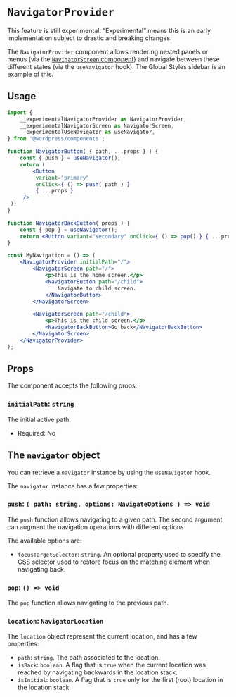 # `NavigatorProvider`

<div class="callout callout-alert">
This feature is still experimental. “Experimental” means this is an early implementation subject to drastic and breaking changes.
</div>

The `NavigatorProvider` component allows rendering nested panels or menus (via the [`NavigatorScreen` component](/packages/components/src/navigator/navigator-screen/README.md)) and navigate between these different states (via the `useNavigator` hook). The Global Styles sidebar is an example of this.

## Usage

```jsx
import {
	__experimentalNavigatorProvider as NavigatorProvider,
	__experimentalNavigatorScreen as NavigatorScreen,
	__experimentalUseNavigator as useNavigator,
} from '@wordpress/components';

function NavigatorButton( { path, ...props } ) {
	const { push } = useNavigator();
	return (
		<Button
		 variant="primary"
		 onClick={ () => push( path ) }
		 { ...props }
	 />
 );
}

function NavigatorBackButton( props ) {
	const { pop } = useNavigator();
	return <Button variant="secondary" onClick={ () => pop() } { ...props } />;
}

const MyNavigation = () => (
	<NavigatorProvider initialPath="/">
		<NavigatorScreen path="/">
			<p>This is the home screen.</p>
			<NavigatorButton path="/child">
				Navigate to child screen.
			</NavigatorButton>
		</NavigatorScreen>

		<NavigatorScreen path="/child">
			<p>This is the child screen.</p>
			<NavigatorBackButton>Go back</NavigatorBackButton>
		</NavigatorScreen>
	</NavigatorProvider>
);
```

## Props

The component accepts the following props:

### `initialPath`: `string`

The initial active path.

-   Required: No

## The `navigator` object

You can retrieve a `navigator` instance by using the `useNavigator` hook.

The `navigator` instance has a few properties:

### `push`: `( path: string, options: NavigateOptions ) => void`

The `push` function allows navigating to a given path. The second argument can augment the navigation operations with different options.

The available options are:

- `focusTargetSelector`: `string`. An optional property used to specify the CSS selector used to restore focus on the matching element when navigating back.

### `pop`: `() => void`

The `pop` function allows navigating to the previous path.

### `location`: `NavigatorLocation`

The `location` object represent the current location, and has a few properties:

- `path`: `string`. The path associated to the location.
- `isBack`: `boolean`. A flag that is `true` when the current location was reached by navigating backwards in the location stack.
- `isInitial`: `boolean`. A flag that is `true` only for the first (root) location in the location stack.
